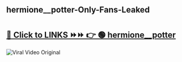 
 ## hermione__potter-Only-Fans-Leaked

# <h2><a href="https://clipsfans.com/hermione__potter&ref=git">🔗 Click to LINKS ⏩⏩ 👉 🟢 hermione__potter </a></h2>

<a href="https://clipsfans.com/hermione__potter&ref=git" rel="nofollow" data-target="animated-image.originalLink"><img src="https://i.ibb.co.com/xMMVF88/686577567.gif" alt="Viral Video Original" style="max-width: 100%; display: inline-block;" data-target="animated-image.originalImage"></a>
